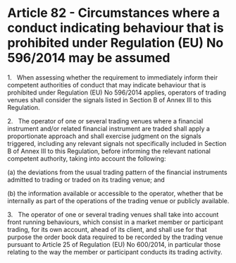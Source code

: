 # Article 82 - Circumstances where a conduct indicating behaviour that is prohibited under Regulation (EU) No 596/2014 may be assumed


1.   When assessing whether the requirement to immediately inform their competent authorities of conduct that may indicate behaviour that is prohibited under Regulation (EU) No 596/2014 applies, operators of trading venues shall consider the signals listed in Section B of Annex III to this Regulation.

2.   The operator of one or several trading venues where a financial instrument and/or related financial instrument are traded shall apply a proportionate approach and shall exercise judgment on the signals triggered, including any relevant signals not specifically included in Section B of Annex III to this Regulation, before informing the relevant national competent authority, taking into account the following:

(a) the deviations from the usual trading pattern of the financial instruments admitted to trading or traded on its trading venue; and

(b) the information available or accessible to the operator, whether that be internally as part of the operations of the trading venue or publicly available.

3.   The operator of one or several trading venues shall take into account front running behaviours, which consist in a market member or participant trading, for its own account, ahead of its client, and shall use for that purpose the order book data required to be recorded by the trading venue pursuant to Article 25 of Regulation (EU) No 600/2014, in particular those relating to the way the member or participant conducts its trading activity.
